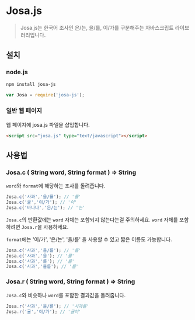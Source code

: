 # Josa.js

> Josa.js는 한국어 조사인 은/는, 을/를, 이/가를 구분해주는 자바스크립트 라이브러리입니다.

## 설치

### node.js

```bash
npm install josa-js
```
```js
var Josa = require('josa-js');
```

### 일반 웹 페이지

웹 페이지에 josa.js 파일을 삽입합니다.

```html
<script src="josa.js" type="text/javascript"></script>
```

## 사용법 

### Josa.c ( String word, String format ) => String

`word`와 `format`에 해당하는 조사를 돌려줍니다.

```js
Josa.c('사과','을/를'); // '를'
Josa.c('귤','이/가'); // '이'
Josa.c('바나나','은/는'); // '는'
```

`Josa.c`의 반환값에는 `word` 자체는 포함되지 않는다는걸 주의하세요. `word` 자체를 포함하려면 `Josa.r`을 사용하세요.

`format`에는 '이/가', '은/는', '을/를' 을 사용할 수 있고 짧은 이름도 가능합니다.

```js
Josa.c('사과','을/를'); // '를'
Josa.c('사과','을'); // '를'
Josa.c('사과','를'); // '를'
Josa.c('사과','을를'); // '를'
```

### Josa.r ( String word, String format ) => String

`Josa.c`와 비슷하나 `word`를 포함한 결과값을 돌려줍니다. 

```js
Josa.r('사과','을/를'); // '사과를'
Josa.r('귤','이/가'); // '귤이'
```
